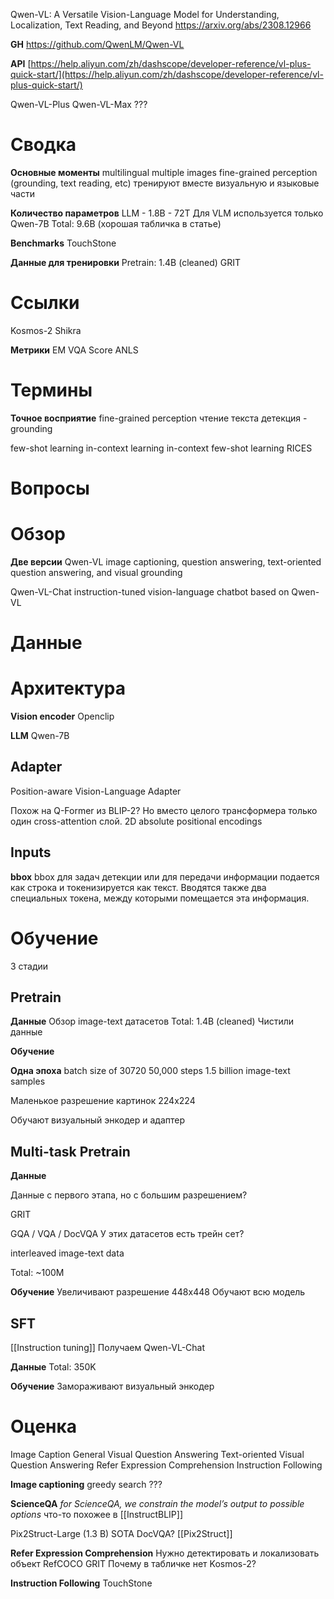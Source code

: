 
Qwen-VL: A Versatile Vision-Language Model for Understanding, Localization, Text Reading, and Beyond
https://arxiv.org/abs/2308.12966

**GH**
https://github.com/QwenLM/Qwen-VL

**API**
[https://help.aliyun.com/zh/dashscope/developer-reference/vl-plus-quick-start/](https://help.aliyun.com/zh/dashscope/developer-reference/vl-plus-quick-start/)

Qwen-VL-Plus
Qwen-VL-Max
???

# Сводка

**Основные моменты**
multilingual
multiple images
fine-grained perception (grounding, text reading, etc)
тренируют вместе визуальную и языковые части

**Количество параметров**
LLM - 1.8B - 72T
Для VLM используется только Qwen-7B
Total: 9.6B (хорошая табличка в статье)

**Benchmarks**
TouchStone

**Данные для тренировки**
Pretrain: 1.4B (cleaned)
GRIT

# Ссылки

Kosmos-2
Shikra

**Метрики**
EM
VQA Score
ANLS

# Термины

**Точное восприятие**
fine-grained perception
чтение текста
детекция - grounding

few-shot learning
in-context learning
in-context few-shot learning
RICES

# Вопросы


# Обзор

**Две версии**
Qwen-VL
image captioning, question answering, text-oriented question answering, and visual grounding

Qwen-VL-Chat
instruction-tuned vision-language chatbot based on Qwen-VL

# Данные



# Архитектура

**Vision encoder**
Openclip

**LLM**
Qwen-7B

## **Adapter**
Position-aware Vision-Language Adapter

Похож на Q-Former из BLIP-2? Но вместо целого трансформера только один cross-attention слой.
2D absolute positional encodings

## Inputs

**bbox**
bbox для задач детекции или для передачи информации подается как строка и токенизируется как текст.
Вводятся также два специальных токена, между которыми помещается эта информация.


# Обучение

3 стадии

## Pretrain
 
**Данные**
Обзор image-text датасетов
Total: 1.4B (cleaned)
Чистили данные

**Обучение**

**Одна эпоха**
batch size of 30720
50,000 steps
1.5 billion image-text samples

Маленькое разрешение картинок 224х224

Обучают визуальный энкодер и адаптер

## Multi-task Pretrain

**Данные**

Данные с первого этапа, но с большим разрешением?

GRIT

GQA / VQA / DocVQA
У этих датасетов есть трейн сет?

interleaved image-text data

Total: ~100M

**Обучение**
Увеличивают разрешение 448х448
Обучают всю модель

## SFT

[[Instruction tuning]]
Получаем Qwen-VL-Chat

**Данные**
Total: 350K

**Обучение**
Замораживают визуальный энкодер

# Оценка

Image Caption
General Visual Question Answering
Text-oriented Visual Question Answering
Refer Expression Comprehension
Instruction Following

**Image captioning**
greedy search
???

**ScienceQA**
*for ScienceQA, we constrain the model’s output to possible options*
что-то похожее в [[InstructBLIP]]

Pix2Struct-Large (1.3 B)
SOTA DocVQA?
[[Pix2Struct]]


**Refer Expression Comprehension**
Нужно детектировать и локализовать объект
RefCOCO
GRIT
Почему в табличке нет Kosmos-2?

**Instruction Following**
TouchStone